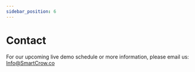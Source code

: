 ```yaml
---
sidebar_position: 6
---
```


# Contact

For our upcoming live demo schedule or more information, please email us:
Info@SmartCrow.co